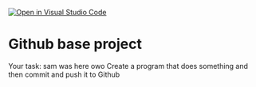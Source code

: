 [![Open in Visual Studio Code](https://classroom.github.com/assets/open-in-vscode-2e0aaae1b6195c2367325f4f02e2d04e9abb55f0b24a779b69b11b9e10269abc.svg)](https://classroom.github.com/online_ide?assignment_repo_id=16569050&assignment_repo_type=AssignmentRepo)
# Github base project

Your task:
sam was here owo
Create a program that does something and then commit and push it to Github
